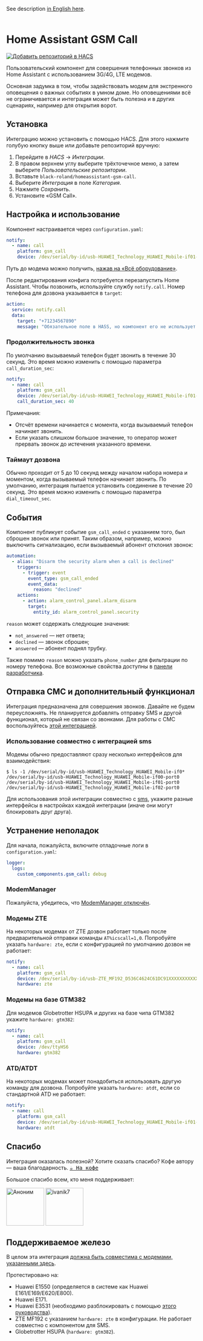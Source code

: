 See description [in English here](./README.md).
<br>
<br>

# Home Assistant GSM Call

[![Добавить репозиторий в HACS](https://my.home-assistant.io/badges/hacs_repository.svg)](https://my.home-assistant.io/redirect/hacs_repository/?owner=black-roland&repository=homeassistant-gsm-call&category=integration)

Пользовательский компонент для совершения телефонных звонков из Home Assistant с использованием 3G/4G, LTE модемов.

Основная задумка в том, чтобы задействовать модем для экстренного оповещения о важных событиях в умном доме. Но оповещениями всё не ограничивается и интеграция может быть полезна и в других сценариях, например для открытия ворот.

## Установка

Интеграцию можно установить с помощью HACS. Для этого нажмите голубую кнопку выше или добавьте репозиторий вручную:

1. Перейдите в _HACS_ → _Интеграции_.
2. В правом верхнем углу выберите трёхточечное меню, а затем выберите _Пользовательские репозитории_.
3. Вставьте `black-roland/homeassistant-gsm-call`.
4. Выберите _Интеграция_ в поле _Категория_.
5. Нажмите _Сохранить_.
6. Установите «GSM Call».

## Настройка и использование

Компонент настраивается через `configuration.yaml`:

```yaml
notify:
  - name: call
    platform: gsm_call
    device: /dev/serial/by-id/usb-HUAWEI_Technology_HUAWEI_Mobile-if01-port0 # путь до модема
```

Путь до модема можно получить, [нажав на «Всё оборудование»](https://my.home-assistant.io/redirect/hardware/).

После редактирования конфига потребуется перезапустить Home Assistant. Чтобы позвонить, используйте службу `notify.call`. Номер телефона для дозвона указывается в `target`:

```yaml
action:
  service: notify.call
  data:
    target: "+71234567890"
    message: "Обязательное поле в HASS, но компонент его не использует — можете указать любой текст"
```

### Продолжительность звонка

По умолчанию вызываемый телефон будет звонить в течение 30 секунд. Это время можно изменить с помощью параметра `call_duration_sec`:

```yaml
notify:
  - name: call
    platform: gsm_call
    device: /dev/serial/by-id/usb-HUAWEI_Technology_HUAWEI_Mobile-if01-port0
    call_duration_sec: 40
```

Примечания:
- Отсчёт времени начинается с момента, когда вызываемый телефон начинает звонить.
- Если указать слишком большое значение, то оператор может прервать звонок до истечения указанного времени.

### Таймаут дозвона

Обычно проходит от 5 до 10 секунд между началом набора номера и моментом, когда вызываемый телефон начинает звонить. По умолчанию, интеграция пытается установить соединение в течение 20 секунд. Это время можно изменить с помощью параметра `dial_timeout_sec`.

## События

Компонент публикует событие `gsm_call_ended` с указанием того, был сброшен звонок или принят. Таким образом, например, можно выключить сигнализацию, если вызываемый абонент отклонил звонок:

```yaml
automation:
  - alias: "Disarm the security alarm when a call is declined"
    triggers:
      - trigger: event
        event_type: gsm_call_ended
        event_data:
          reason: "declined"
    actions:
      - action: alarm_control_panel.alarm_disarm
        target:
          entity_id: alarm_control_panel.security
```

`reason` может содержать следующие значения:
- `not_answered` — нет ответа;
- `declined` — звонок сброшен;
- `answered` — абонент поднял трубку.

Также помимо `reason` можно указать `phone_number` для фильтрации по номеру телефона. Все возможные свойства доступны в [панели разработчика](https://my.home-assistant.io/create-link/?redirect=developer_events).

## Отправка СМС и дополнительный функционал

Интеграция предназначена для совершения звонков. Давайте не будем переусложнять. Не планируется добавлять отправку SMS и другой функционал, который не связан со звонками. Для работы с СМС воспользуйтесь [этой интеграцией](https://www.home-assistant.io/integrations/sms/).

### Использование совместно с интеграцией sms

Модемы обычно предоставляют сразу несколько интерфейсов для взаимодействия:

```shell
$ ls -1 /dev/serial/by-id/usb-HUAWEI_Technology_HUAWEI_Mobile-if0*
/dev/serial/by-id/usb-HUAWEI_Technology_HUAWEI_Mobile-if00-port0
/dev/serial/by-id/usb-HUAWEI_Technology_HUAWEI_Mobile-if01-port0
/dev/serial/by-id/usb-HUAWEI_Technology_HUAWEI_Mobile-if02-port0
```

Для использования этой интеграции совместно с [sms](https://www.home-assistant.io/integrations/sms/), укажите разные интерфейсы в настройках каждой интеграции (иначе они могут блокировать друг друга).

## Устранение неполадок

Для начала, пожалуйста, включите отладочные логи в `configuration.yaml`:

```yaml
logger:
  logs:
    custom_components.gsm_call: debug
```

### ModemManager

Пожалуйста, убедитесь, что [ModemManager отключён](https://askubuntu.com/questions/216114/how-can-i-remove-modem-manager-from-boot/612646).

### Модемы ZTE

На некоторых модемах от ZTE дозвон работает только после предварительной отправки команды `AT%icscall=1,0`. Попробуйте указать `hardware: zte`, если с конфигурацией по умолчанию дозвон не работает:

```yaml
notify:
  - name: call
    platform: gsm_call
    device: /dev/serial/by-id/usb-ZTE_MF192_D536C4624C61DC91XXXXXXXXXXXXXXXXXXXXXXXX-if00
    hardware: zte
```

### Модемы на базе GTM382

Для модемов Globetrotter HSUPA и других на базе чипа GTM382 укажите `hardware: gtm382`:

```yaml
notify:
  - name: call
    platform: gsm_call
    device: /dev/ttyHS6
    hardware: gtm382
```

### ATD/ATDT

На некоторых модемах может понадобиться использовать другую команду для дозвона. Попробуйте указать `hardware: atdt`, если со стандартной ATD не работает:

```yaml
notify:
  - name: call
    platform: gsm_call
    device: /dev/serial/by-id/usb-HUAWEI_Technology_HUAWEI_Mobile-if01-port0
    hardware: atdt
```

## Спасибо

Интеграция оказалась полезной? Хотите сказать спасибо? Кофе автору — ваша благодарность. <kbd>[☕ На кофе](https://mansmarthome.info/donate#donationalerts)</kbd>

Большое спасибо всем, кто меня поддерживает:

<p>
  <img src="https://github.com/user-attachments/assets/57f36b9d-118a-47b7-9ac3-77319bd6d7e3" height="100px" alt="Аноним" />
  <img src="https://github.com/user-attachments/assets/107d303c-e052-4b19-bf41-4f8ef675c6ed" height="100px" alt="ivanik7" />
</p>

## Поддерживаемое железо

В целом эта интеграция [должна быть совместима с модемами, указанными здесь](https://www.home-assistant.io/integrations/sms/#list-of-modems-known-to-work).

Протестировано на:
- Huawei E1550 (определяется в системе как Huawei E161/E169/E620/E800).
- Huawei E171.
- Huawei E3531 (необходимо разблокировать с помощью [этого руководства](http://blog.asiantuntijakaveri.fi/2015/07/convert-huawei-e3372h-153-from.html)).
- ZTE MF192 с указанием `hardware: zte` в конфигурации. Не работает совместно с компонентом для SMS.
- Globetrotter HSUPA (`hardware: gtm382`).
